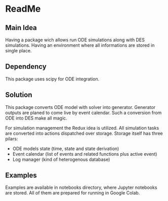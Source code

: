 # ReadMe

## Main Idea
Having a package wich allows run ODE simulations along with DES simulations.
Having an environment where all informations are stored in single place.

## Dependency 
This package uses scipy for ODE integration. 

## Solution
This package converts ODE model with solver into generator. Generator outputs are planed to come live by event calendar.
Such a conversion from ODE into DES make all magic.

For simulation management the Redux idea is utilized. All simulation tasks are converted into actions dispatched over storage.
Storage itself has three pilars:

- ODE models state (time, state and state derivation)
- Event calendar (list of events and related functions plus active event)
- Log manager (kind of heterogenous database)

## Examples
Examples are available in notebooks directory, where Jupyter notebooks are stored. All of them are prepared for running in Google Colab.
